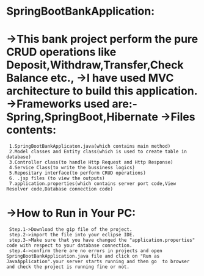 # SpringBootBankApplication:

->This bank project perform the pure CRUD operations like Deposit,Withdraw,Transfer,Check Balance etc.,
->I have used MVC architecture to build this application.
->Frameworks used are:-Spring,SpringBoot,Hibernate
->Files contents:
  ===============
     1.SpringBootBankApplicaton.java(which contains main method)
     2.Model classes and Entity class(which is used to create table in database)
     3.Controller class(to handle Http Request and Http Response)
     4.Service Class(to write the bussiness logics)
     5.Repositary interface(to perform CRUD operations)
     6. .jsp files (to view the outputs)
     7.application.properties(which contains server port code,View Resolver code,Database connection code)
->How to Run in Your PC:
  ======================
     Step.1->Download the gip file of the project.
     step.2->import the file into your eclipse IDE.
     step.3->Make sure that you have changed the "application.properties" code with respect to your database connection.
     step.4->confirm there are no errors in projects and open SpringBootBankApplication.java file and click on "Run as JavaApplication".your server starts running and then go  to browser and check the project is running fine or not.
